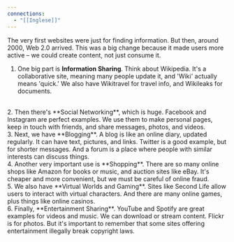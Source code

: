 ```yaml
---
connections:
  - "[[Inglese]]"
---
```


The very first websites were just for finding information. But then, around 2000, Web 2.0 arrived. This was a big change because it made users more active – we could create content, not just consume it.
<br>

1. One big part is **Information Sharing**. Think about Wikipedia. It's a collaborative site, meaning many people update it, and 'Wiki' actually means 'quick.' We also have Wikitravel for travel info, and Wikileaks for documents.
<br>
2. Then there's **Social Networking**, which is huge. Facebook and Instagram are perfect examples. We use them to make personal pages, keep in touch with friends, and share messages, photos, and videos.
<br>
3. Next, we have **Blogging**. A blog is like an online diary, updated regularly. It can have text, pictures, and links. Twitter is a good example, but for shorter messages. And a forum is a place where people with similar interests can discuss things.
<br>
4. Another very important use is **Shopping**. There are so many online shops like Amazon for books or music, and auction sites like eBay. It's cheaper and more convenient, but we must be careful of online fraud.
<br>
5. We also have **Virtual Worlds and Gaming**. Sites like Second Life allow users to interact with virtual characters. And there are many online games, plus things like online casinos.
<br>
6. Finally, **Entertainment Sharing**. YouTube and Spotify are great examples for videos and music. We can download or stream content. Flickr is for photos. But it's important to remember that some sites offering entertainment illegally break copyright laws.